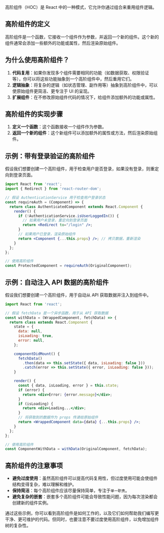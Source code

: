 高阶组件（HOC）是 React 中的一种模式，它允许你通过组合来重用组件逻辑。

## 高阶组件的定义

高阶组件是一个函数，它接收一个组件作为参数，并返回一个新的组件。这个新的组件通常会添加一些额外的功能或属性，然后渲染原始组件。

## 为什么使用高阶组件？

1. **代码复用**：如果你发现多个组件需要相同的功能（如数据获取、权限验证等），你可以将这些功能抽象到一个高阶组件中，然后重用它们。
2. **逻辑抽象**：将复杂的逻辑（如状态管理、副作用等）抽象到高阶组件中，可以使原始组件更简洁、更专注于 UI 的呈现。
3. **扩展组件**：在不修改原始组件代码的情况下，给组件添加额外的功能或属性。

## 高阶组件的实现步骤

1. **定义一个函数**：这个函数接收一个组件作为参数。
2. **返回一个新的组件**：这个新组件可以添加额外的属性或方法，然后渲染原始组件。

## 示例：带有登录验证的高阶组件

假设我们想要创建一个高阶组件，用于检查用户是否登录，如果没有登录，则重定向到登录页面。

```jsx
import React from 'react';
import { Redirect } from 'react-router-dom';

// 假设 AuthenticationService 用于检查用户登录状态
const requireAuth = (Component) => {
  return class AuthenticatedComponent extends React.Component {
    render() {
      if (!AuthenticationService.isUserLoggedIn()) {
        // 如果用户未登录，重定向到登录页面
        return <Redirect to="/login" />;
      }
      // 如果用户已登录，渲染原始组件
      return <Component {...this.props} />; // 拷贝数据，重新渲染
    }
  };
};

// 使用高阶组件
const ProtectedComponent = requireAuth(OriginalComponent);
```

## 示例：自动注入 API 数据的高阶组件

假设我们想要创建一个高阶组件，用于自动从 API 获取数据并注入到组件中。

```jsx
import React from 'react';

// 假设 fetchData 是一个异步函数，用于从 API 获取数据
const withData = (WrappedComponent, fetchData) => {
  return class extends React.Component {
    state = {
      data: null,
      isLoading: true,
      error: null,
    };

    componentDidMount() {
      fetchData()
        .then(data => this.setState({ data, isLoading: false }))
        .catch(error => this.setState({ error, isLoading: false }));
    }

    render() {
      const { data, isLoading, error } = this.state;
      if (error) {
        return <div>Error: {error.message}</div>;
      }
      if (isLoading) {
        return <div>Loading...</div>;
      }
      // 将获取到的数据作为 props 传递给原始组件
      return <WrappedComponent data={data} {...this.props} />;
    }
  };
};

// 使用高阶组件
const ComponentWithData = withData(OriginalComponent, fetchData);
```

## 高阶组件的注意事项

- **避免过度使用**：虽然高阶组件可以提高代码复用性，但过度使用可能会使组件结构变得复杂，难以理解和维护。
- **保持简洁**：每个高阶组件应该尽量保持简单，专注于`单一职责`。
- **避免复杂的嵌套**：嵌套多个高阶组件可能会导致性能问题，因为每次渲染都会创建新的组件实例。

通过这些示例，你可以看到高阶组件是如何工作的，以及它们如何帮助我们编写更干净、更可维护的代码。但同时，也要注意不要过度使用高阶组件，以免增加组件树的复杂性。